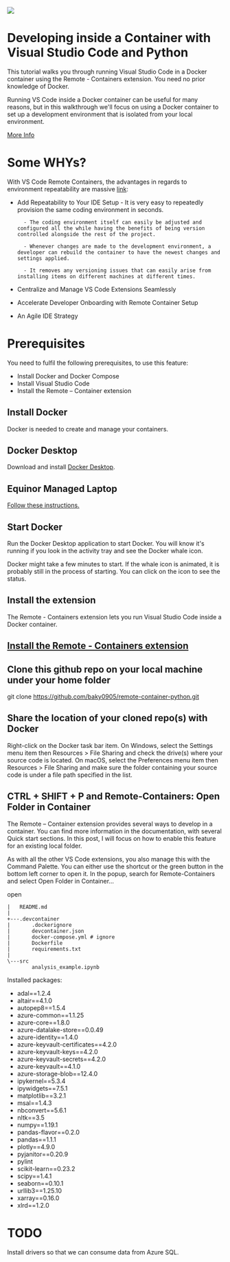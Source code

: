 ![](https://images.unsplash.com/photo-1493946740644-2d8a1f1a6aff?ixlib=rb-1.2.1&auto=format&fit=crop&w=1068&q=80)

# Developing inside a Container with Visual Studio Code and Python 

This tutorial walks you through running Visual Studio Code in a Docker container using the Remote - Containers extension. You need no prior knowledge of Docker.

Running VS Code inside a Docker container can be useful for many reasons, but in this walkthrough we'll focus on using a Docker container to set up a development environment that is isolated from your local environment.

[More Info](https://code.visualstudio.com/docs/remote/containers)

# Some WHYs?

With VS Code Remote Containers, the advantages in regards to environment repeatability are massive [link](https://stelligent.com/2020/03/20/development-acceleration-through-vs-code-remote-containers-an-introduction/): 

- Add Repeatability to Your IDE Setup
        - It is very easy to repeatedly provision the same coding environment in seconds.
        
        - The coding environment itself can easily be adjusted and configured all the while having the benefits of being version controlled alongside the rest of the project.
        
        - Whenever changes are made to the development environment, a developer can rebuild the container to have the newest changes and settings applied.
        
        - It removes any versioning issues that can easily arise from installing items on different machines at different times.
        
- Centralize and Manage VS Code Extensions Seamlessly
- Accelerate Developer Onboarding with Remote Container Setup
- An Agile IDE Strategy

# Prerequisites

You need to fulfil the following prerequisites, to use this feature:

- Install Docker and Docker Compose
- Install Visual Studio Code
- Install the Remote – Container extension

## Install Docker
Docker is needed to create and manage your containers.

## Docker Desktop
Download and install [Docker Desktop](https://www.docker.com/products/docker-desktop). 

## Equinor Managed Laptop

[Follow these instructions.](https://github.com/equinor/edc2019-docker)

## Start Docker
Run the Docker Desktop application to start Docker. You will know it's running if you look in the activity tray and see the Docker whale icon.

Docker might take a few minutes to start. If the whale icon is animated, it is probably still in the process of starting. You can click on the icon to see the status.

## Install the extension
The Remote - Containers extension lets you run Visual Studio Code inside a Docker container.

## [Install the Remote - Containers extension](https://marketplace.visualstudio.com/items?itemName=ms-vscode-remote.remote-containers)

## Clone this github repo on your local machine under your home folder

git clone https://github.com/baky0905/remote-container-python.git

## Share the location of your cloned repo(s) with Docker

Right-click on the Docker task bar item. On Windows, select the Settings menu item then Resources > File Sharing and check the drive(s) where your source code is located. On macOS, select the Preferences menu item then Resources > File Sharing and make sure the folder containing your source code is under a file path specified in the list.

## CTRL + SHIFT + P and Remote-Containers: Open Folder in Container

The Remote – Container extension provides several ways to develop in a container. You can find more information in the documentation, with several Quick start sections. In this post, I will focus on how to enable this feature for an existing local folder.

As with all the other VS Code extensions, you also manage this with the Command Palette. You can either use the shortcut or the green button in the bottom left corner to open it. In the popup, search for Remote-Containers and select Open Folder in Container…

open

```
|   README.md
|
+---.devcontainer
|       .dockerignore
|       devcontainer.json
|       docker-compose.yml # ignore
|       Dockerfile
|       requirements.txt
|
\---src
        analysis_example.ipynb

```

Installed packages:

- adal==1.2.4
- altair==4.1.0
- autopep8==1.5.4
- azure-common==1.1.25
- azure-core==1.8.0
- azure-datalake-store==0.0.49
- azure-identity==1.4.0
- azure-keyvault-certificates==4.2.0
- azure-keyvault-keys==4.2.0
- azure-keyvault-secrets==4.2.0
- azure-keyvault==4.1.0
- azure-storage-blob==12.4.0
- ipykernel==5.3.4
- ipywidgets==7.5.1
- matplotlib==3.2.1
- msal==1.4.3
- nbconvert==5.6.1
- nltk==3.5
- numpy==1.19.1
- pandas-flavor==0.2.0
- pandas==1.1.1
- plotly==4.9.0
- pyjanitor==0.20.9
- pylint
- scikit-learn==0.23.2
- scipy==1.4.1
- seaborn==0.10.1
- urllib3==1.25.10
- xarray==0.16.0
- xlrd==1.2.0

# TODO

Install drivers so that we can consume data from Azure SQL.
